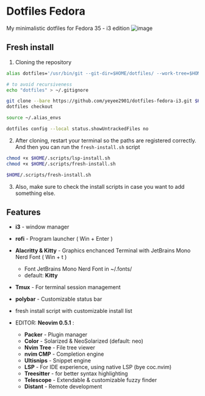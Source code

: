 # Dotfiles Fedora
My minimalistic dotfiles for Fedora 35 - i3 edition
![image](https://user-images.githubusercontent.com/55247343/142818398-c57ede17-50e5-4e74-9780-c956d7adc709.png)

## Fresh install

1. Cloning the repository
```bash
alias dotfiles='/usr/bin/git --git-dir=$HOME/dotfiles/ --work-tree=$HOME'

# to avoid recursiveness
echo "dotfiles" > ~/.gitignore

git clone --bare https://github.com/yeyee2901/dotfiles-fedora-i3.git $HOME/dotfiles
dotfiles checkout

source ~/.alias_envs

dotfiles config --local status.showUntrackedFiles no
```
2. After cloning, restart your terminal so the paths are registered correctly. And then you can run the `fresh-install.sh` script
```bash
chmod +x $HOME/.scripts/lsp-install.sh
chmod +x $HOME/.scripts/fresh-install.sh

$HOME/.scripts/fresh-install.sh
```
3. Also, make sure to check the install scripts in case you want to add something else.

## Features
- **i3** -  window manager
- **rofi** - Program launcher ( Win + Enter )
- **Alacritty & Kitty** - Graphics enchanced Terminal with JetBrains Mono Nerd Font ( Win + t )
   - Font JetBrains Mono Nerd Font in ~/.fonts/
   - default: **Kitty**
- **Tmux** - For terminal session management
- **polybar** - Customizable status bar
- fresh install script with customizable install list

- EDITOR: **Neovim 0.5.1** :
  - **Packer** - Plugin manager
  - **Color** - Solarized & NeoSolarized (default: neo)
  - **Nvim Tree** - File tree viewer
  - **nvim CMP** - Completion engine
  - **Ultisnips** - Snippet engine
  - **LSP** - For IDE experience, using native LSP (bye coc.nvim)
  - **Treesitter** - for better syntax highlighting
  - **Telescope** - Extendable & customizable fuzzy finder
  - **Distant** - Remote development
